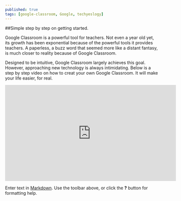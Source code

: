 ```yaml
---
published: true
tags: [google-classroom, Google, techyeslogy]
---
```


##Simple step by step on getting started.

Google Classroom is a powerful tool for teachers. Not even a year old yet, its growth has been exponential because of the powerful tools it provides teachers. A paperless, a buzz word that seemed more like a distant fantasy, is much closer to reality because of Google Classroom.

Designed to be intuitive, Google Classroom largely achieves this goal. However, approaching new technology is always intimidating. Below is a step by step video on how to creat your own Google Classroom. It will make your life easier, for real.

<iframe width="560" height="315" src="https://www.youtube.com/embed/Qa4zPYIQZCo?list=PLDnxb3dCCL4z0TklTDjhLHBo3cZ3pKN20" frameborder="0" allowfullscreen></iframe>

Enter text in [Markdown](http://daringfireball.net/projects/markdown/). Use the toolbar above, or click the **?** button for formatting help.
